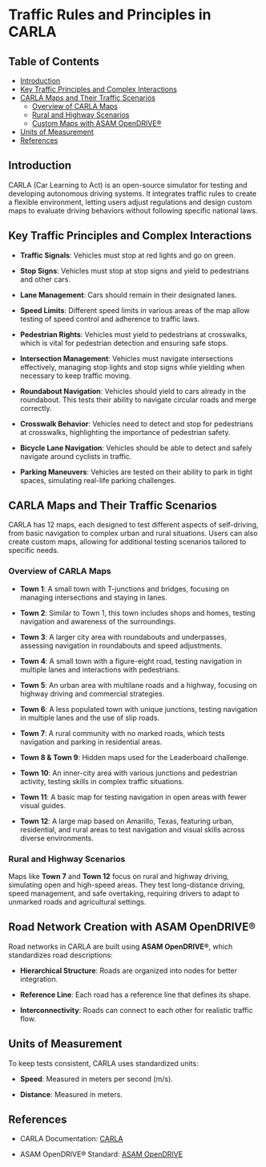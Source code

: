 # Traffic Rules and Principles in CARLA

## Table of Contents

- [Introduction](#introduction)
- [Key Traffic Principles and Complex Interactions](#key-traffic-principles-and-complex-interactions)
- [CARLA Maps and Their Traffic Scenarios](#carla-maps-and-their-traffic-scenarios)
  - [Overview of CARLA Maps](#overview-of-carla-maps)
  - [Rural and Highway Scenarios](#rural-and-highway-scenarios)
  - [Custom Maps with ASAM OpenDRIVE®](#custom-maps-with-asam-opendrive)
- [Units of Measurement](#units-of-measurement)
- [References](#references)

## Introduction

CARLA (Car Learning to Act) is an open-source simulator for testing and developing autonomous driving systems. It integrates traffic rules to create a flexible environment, letting users adjust regulations and design custom maps to evaluate driving behaviors without following specific national laws.

## Key Traffic Principles and Complex Interactions

- **Traffic Signals**: Vehicles must stop at red lights and go on green.

- **Stop Signs**: Vehicles must stop at stop signs and yield to pedestrians
  and other cars.

- **Lane Management**: Cars should remain in their designated lanes.

- **Speed Limits**: Different speed limits in various areas of the map allow
  testing of speed control and adherence to traffic laws.

- **Pedestrian Rights**: Vehicles must yield to pedestrians at crosswalks,
  which is vital for pedestrian detection and ensuring safe stops.

- **Intersection Management**: Vehicles must navigate intersections
  effectively, managing stop lights and stop signs while yielding when
  necessary to keep traffic moving.

- **Roundabout Navigation**: Vehicles should yield to cars already in the
  roundabout. This tests their ability to navigate circular roads and merge
  correctly.

- **Crosswalk Behavior**: Vehicles need to detect and stop for pedestrians
  at crosswalks, highlighting the importance of pedestrian safety.

- **Bicycle Lane Navigation**: Vehicles should be able to detect and safely
  navigate around cyclists in traffic.

- **Parking Maneuvers**: Vehicles are tested on their ability to park in
  tight spaces, simulating real-life parking challenges.

## CARLA Maps and Their Traffic Scenarios

CARLA has 12 maps, each designed to test different aspects of self-driving,
from basic navigation to complex urban and rural situations.
Users can also create custom maps, allowing for additional testing scenarios
tailored to specific needs.

### Overview of CARLA Maps

- **Town 1**: A small town with T-junctions and bridges, focusing on managing
  intersections and staying in lanes.

- **Town 2**: Similar to Town 1, this town includes shops and homes, testing
  navigation and awareness of the surroundings.

- **Town 3**: A larger city area with roundabouts and underpasses, assessing
  navigation in roundabouts and speed adjustments.

- **Town 4**: A small town with a figure-eight road, testing navigation in
  multiple lanes and interactions with pedestrians.

- **Town 5**: An urban area with multilane roads and a highway, focusing on
  highway driving and commercial strategies.

- **Town 6**: A less populated town with unique junctions, testing navigation
  in multiple lanes and the use of slip roads.

- **Town 7**: A rural community with no marked roads, which tests navigation
  and parking in residential areas.

- **Town 8 & Town 9**: Hidden maps used for the Leaderboard challenge.

- **Town 10**: An inner-city area with various junctions and pedestrian
  activity, testing skills in complex traffic situations.

- **Town 11**: A basic map for testing navigation in open areas with fewer
  visual guides.

- **Town 12**: A large map based on Amarillo, Texas, featuring urban,
  residential, and rural areas to test navigation and visual skills across
  diverse environments.

### Rural and Highway Scenarios

Maps like **Town 7** and **Town 12** focus on rural and highway driving,
simulating open and high-speed areas. They test long-distance driving,
speed management, and safe overtaking, requiring drivers to adapt to
unmarked roads and agricultural settings.

## Road Network Creation with ASAM OpenDRIVE®

Road networks in CARLA are built using **ASAM OpenDRIVE®**, which standardizes
road descriptions:

- **Hierarchical Structure**: Roads are organized into nodes for better
  integration.

- **Reference Line**: Each road has a reference line that defines its shape.

- **Interconnectivity**: Roads can connect to each other for realistic
  traffic flow.

## Units of Measurement

To keep tests consistent, CARLA uses standardized units:

- **Speed**: Measured in meters per second (m/s).

- **Distance**: Measured in meters.

## References

- CARLA Documentation: [CARLA](https://carla.readthedocs.io/en/latest/)

- ASAM OpenDRIVE® Standard: [ASAM OpenDRIVE](https://www.asam.net/standards/detail/opendrive/)
